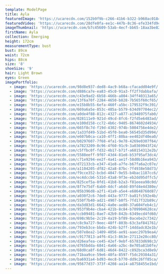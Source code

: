 ```yaml
---
template: ModelPage
title: Ayla
featuredImage: 'https://ucarecdn.com/152b9f9b-c266-41b6-b322-b960ac018417/'
featuredVideo: 'https://ucarecdn.com/28dfe0fa-ee1c-447b-8c36-efe334fd9cc5/'
imageThumbnail: 'https://ucarecdn.com/b7c45609-53ab-4ecf-bb65-18aa3be828f4/'
firstName: Ayla
collection: Emerging
height: 172cm
measurementType: bust
bust: 89cm
waist: 72cm
hips: 88cm
size: '8'
shoeSize: '9'
hair: Light Brown
eyes: Green
imagePortfolio:
  - image: 'https://ucarecdn.com/98d8e937-ded8-4ac9-b68a-cfacadd04e9f/'
  - image: 'https://ucarecdn.com/d886ca7e-ea83-45c0-91a3-ff2f7dabbafa/'
  - image: 'https://ucarecdn.com/c43e9ad2-6b58-466b-a804-34ff40313a65/'
  - image: 'https://ucarecdn.com/13f6a70f-2284-4650-b828-7b565f60cf65/'
  - image: 'https://ucarecdn.com/e15b8b55-6efa-460f-a5bc-179532f9c391/'
  - image: 'https://ucarecdn.com/669a6a5e-853c-485a-b579-634d97704ec2/'
  - image: 'https://ucarecdn.com/a0de4f88-812c-4327-a877-a1948975fab0/'
  - image: 'https://ucarecdn.com/028111e9-921d-49cd-8fc6-f2fd5e6483ad/'
  - image: 'https://ucarecdn.com/e100d158-cc72-4b6c-9405-8674602d4934/'
  - image: 'https://ucarecdn.com/665f8c7d-f19d-4302-974b-5004756e4de2/'
  - image: 'https://ucarecdn.com/1a33fd49-51bd-45f0-bea0-56545d35d994/'
  - image: 'https://ucarecdn.com/e607b0ca-ca10-4ff1-80ba-ee402df40ea0/'
  - image: 'https://ucarecdn.com/b0297607-7f68-4fa1-9e78-4269e0307f64/'
  - image: 'https://ucarecdn.com/a7823209-0c96-4f60-91c9-3a0369943f24/'
  - image: 'https://ucarecdn.com/c5ffbc0f-fd32-4b17-b71f-a68154312e2b/'
  - image: 'https://ucarecdn.com/5588eeff-9f07-43d4-81e8-b53f95af3dc4/'
  - image: 'https://ucarecdn.com/c71e9294-ee2f-4a41-ae1f-58d0b16ea943/'
  - image: 'https://ucarecdn.com/d72133cb-e347-41e8-a7fe-b67fa6a2c07e/'
  - image: 'https://ucarecdn.com/a1104205-df82-42a8-87bc-7f4938e58d73/'
  - image: 'https://ucarecdn.com/f9cce352-bcbd-4847-9e55-b4bac1187cc6/'
  - image: 'https://ucarecdn.com/ec4dccb6-531d-43a8-9f3e-eb2dd95dffc5/'
  - image: 'https://ucarecdn.com/825cef5a-0fd1-41b8-b2a3-f81eeea98c0d/'
  - image: 'https://ucarecdn.com/8f7e75df-6ab0-4dcf-a6dd-89fd4e4d380e/'
  - image: 'https://ucarecdn.com/05b396d8-a2f1-41a9-a5e4-e68648760d87/'
  - image: 'https://ucarecdn.com/a030f2c6-7de8-443a-9777-ba81fc592e4b/'
  - image: 'https://ucarecdn.com/550f7b40-ad21-4907-b0f5-7fd17f32b89c/'
  - image: 'https://ucarecdn.com/da3d83d1-6642-4a0e-ae80-37a604feb4c1/'
  - image: 'https://ucarecdn.com/953f9b4e-cba4-421b-8c84-b709904628ce/'
  - image: 'https://ucarecdn.com/ccb09481-0ae7-42b9-842b-6349ecd4fd60/'
  - image: 'https://ucarecdn.com/698c9b5e-2c19-4a19-bf89-0acebe2c7342/'
  - image: 'https://ucarecdn.com/c8c9a727-9eec-48ff-803b-63c3af841761/'
  - image: 'https://ucarecdn.com/793eb3ce-bbda-424b-b2ff-14ddadc82e1b/'
  - image: 'https://ucarecdn.com/507e8ea2-1409-4056-ae91-aaec297b9ea4/'
  - image: 'https://ucarecdn.com/c9177813-a4f6-41c3-863e-27112e20cc80/'
  - image: 'https://ucarecdn.com/d26eafea-ce45-42ef-9ebf-657833d698c3/'
  - image: 'https://ucarecdn.com/d765bdda-6841-4a66-a2bc-8e705a81b0fe/'
  - image: 'https://ucarecdn.com/68d0ca8f-6d81-46d4-8422-c892bca3d8e9/'
  - image: 'https://ucarecdn.com/71baa9ce-59e6-40fa-8597-f5dc29384a31/'
  - image: 'https://ucarecdn.com/ba6931a4-bd93-4ec8-b770-dd9c26ff85ca/'
  - image: 'https://ucarecdn.com/95677d37-373f-4208-aa14-a8758455e1bd/'
---
```


